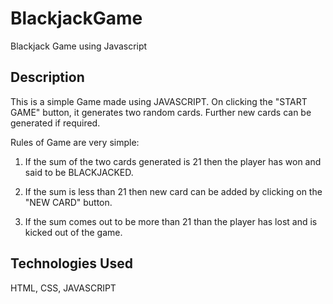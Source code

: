 # BlackjackGame
 Blackjack Game using Javascript

## Description 
 This is a simple Game made using JAVASCRIPT.
 On clicking the "START GAME" button, it generates two random cards. Further new cards can be generated if required.
 
 Rules of Game are very simple:  
 
  1. If the sum of the two cards generated is 21
  then the player has won and said to be BLACKJACKED. 
  
  2. If the sum is less than 21 then new card can be added by clicking on the "NEW CARD" button.
  
  3. If the sum comes out to be more than 21 than the player has lost and is kicked out of the game.
  
  ## Technologies Used
  
  HTML, CSS, JAVASCRIPT
  
